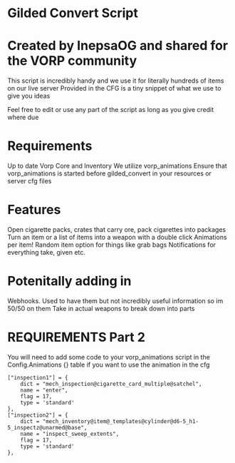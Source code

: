 # Gilded Convert Script
# Created by InepsaOG and shared for the VORP community

This script is incredibly handy and we use it for literally hundreds of items on our live server
Provided in the CFG is a tiny snippet of what we use to give you ideas

Feel free to edit or use any part of the script as long as you give credit where due

# Requirements
Up to date Vorp Core and Inventory
We utilize vorp_animations
Ensure that vorp_animations is started before gilded_convert in your resources or server cfg files

# Features
Open cigarette packs, crates that carry ore, pack cigarettes into packages
Turn an item or a list of items into a weapon with a double click
Animations per item!
Random item option for things like grab bags
Notifications for everything take, given etc.

# Potenitally adding in
Webhooks. Used to have them but not incredibly useful information so im 50/50 on them
Take in actual weapons to break down into parts

# REQUIREMENTS Part 2

You will need to add some code to your vorp_animations script in the Config.Animations {} table if you want to use the animation in the cfg

    ["inspection1"] = {
        dict = "mech_inspection@cigarette_card_multiple@satchel",
        name = "enter", 
        flag = 17,
        type = 'standard'
	},
    ["inspection2"] = {
        dict = "mech_inventory@item@_templates@cylinder@d6-5_h1-5_inspectz@unarmed@base",
        name = "inspect_sweep_extents", 
        flag = 17,
        type = 'standard'
	},